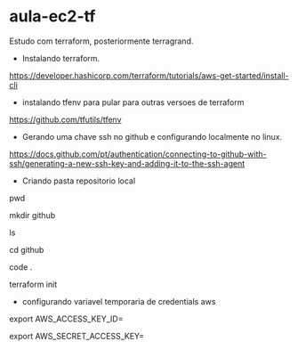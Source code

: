 # aula-ec2-tf

Estudo com terraform, posteriormente terragrand.

- Instalando terraform.

https://developer.hashicorp.com/terraform/tutorials/aws-get-started/install-cli

- instalando tfenv para pular para outras versoes de terraform

https://github.com/tfutils/tfenv

- Gerando uma chave ssh no github e configurando localmente no linux.

https://docs.github.com/pt/authentication/connecting-to-github-with-ssh/generating-a-new-ssh-key-and-adding-it-to-the-ssh-agent

- Criando pasta repositorio local

pwd

mkdir github

ls

cd github

code .

terraform init

- configurando variavel temporaria de credentials aws

export AWS_ACCESS_KEY_ID=

export AWS_SECRET_ACCESS_KEY=
